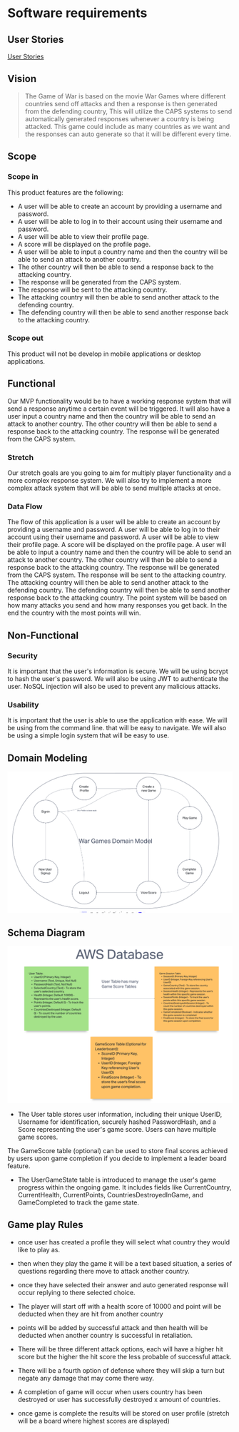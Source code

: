 # Software requirements

## User Stories

[User Stories](https://trello.com/b/nFtx4BBn/techtrailblazers)

## Vision

> The Game of War is based on the movie War Games where different countries send off attacks and then a response is then generated from the defending country, This will utilize the CAPS systems to send automatically generated responses whenever a country is being attacked. This game could include as many countries as we want and the responses can auto generate so that it will be different every time.

## Scope

### Scope in

This product features are the following:

- A user will be able to create an account by providing a username and password.
- A user will be able to log in to their account using their username and password.
- A user will be able to view their profile page.
- A score will be displayed on the profile page.
- A user will be able to input a country name and then the country will be able to send an attack to another country.
- The other country will then be able to send a response back to the attacking country.
- The response will be generated from the CAPS system.
- The response will be sent to the attacking country.
- The attacking country will then be able to send another attack to the defending country.
- The defending country will then be able to send another response back to the attacking country.

### Scope out

This product will not be develop in mobile applications or desktop applications.

## Functional

Our MVP functionality would be to have a working response system that will send a response anytime a certain event will be triggered. It will also have a user input a country name and then the country will be able to send an attack to another country. The other country will then be able to send a response back to the attacking country. The response will be generated from the CAPS system.

### Stretch

Our stretch goals are you going to aim for multiply player functionality and a more complex response system. We will also try to implement a more complex attack system that will be able to send multiple attacks at once.

### Data Flow

The flow of this application is a user will be able to create an account by providing a username and password. A user will be able to log in to their account using their username and password. A user will be able to view their profile page. A score will be displayed on the profile page. A user will be able to input a country name and then the country will be able to send an attack to another country. The other country will then be able to send a response back to the attacking country. The response will be generated from the CAPS system. The response will be sent to the attacking country. The attacking country will then be able to send another attack to the defending country. The defending country will then be able to send another response back to the attacking country. The point system will be based on how many attacks you send and how many responses you get back. In the end the country with the most points will win.

## Non-Functional

### Security

It is important that the user's information is secure. We will be using bcrypt to hash the user's password. We will also be using JWT to authenticate the user. NoSQL injection will also be used to prevent any malicious attacks.

### Usability

It is important that the user is able to use the application with ease. We will be using from the command line. that will be easy to navigate. We will also be using a simple login system that will be easy to use.

## Domain Modeling

![Domain Model](./domainModel.png)

## Schema Diagram

![Schema](./Schema.png)

- The User table stores user information, including their unique UserID, Username for identification, securely hashed PasswordHash, and a Score representing the user's game score. Users can have multiple game scores.

The GameScore table (optional) can be used to store final scores achieved by users upon game completion if you decide to implement a leader board feature.

- The UserGameState table is introduced to manage the user's game progress within the ongoing game. It includes fields like CurrentCountry, CurrentHealth, CurrentPoints, CountriesDestroyedInGame, and GameCompleted to track the game state.

## Game play Rules

- once user has created a profile they will select what country they would like to play as.

- then when they play the game it will be a text based situation, a series of questions regarding there move to attack another country.

- once they have selected their answer and auto generated response will occur replying to there selected choice.

- The player will start off with a health score of 10000 and point will be deducted when they are hit from another country

- points will be added by successful attack and then health will be deducted when another country is successful in retaliation.

- There will be three different attack options, each will have a higher hit score but the higher the hit score the less probable of successful attack.

- There will be a fourth option of defense where they will skip a turn but negate any damage that may come there way.

- A completion of game will occur when users country has been destroyed or user has successfully destroyed x amount of countries.

- once game is complete the results will be stored on user profile (stretch will be a board where highest scores are displayed)
